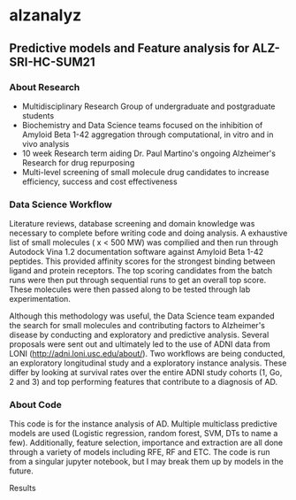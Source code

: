 # alzanalyz
## Predictive models and Feature analysis for ALZ-SRI-HC-SUM21

### About Research
- Multidisciplinary Research Group of undergraduate and postgraduate students 
- Biochemistry and Data Science teams focused on the inhibition of Amyloid Beta 1-42 aggregation through computational, in vitro and in vivo analysis
- 10 week Research term aiding Dr. Paul Martino's ongoing Alzheimer's Research for drug repurposing 
- Multi-level screening of small molecule drug candidates to increase efficiency, success and cost effectiveness

### Data Science Workflow 
Literature reviews, database screening and domain knowledge was necessary to complete before writing code and doing analysis. A exhaustive list of small molecules ( x < 500 MW) was compilied and then run through Autodock Vina 1.2 documentation software against Amyloid Beta 1-42 peptides. This provided affinity scores for the strongest binding between ligand and protein receptors. The top scoring candidates from the batch runs were then put through sequential runs to get an overall top score. These molecules were then passed along to be tested through lab experimentation. 

Although this methodology was useful, the Data Science team expanded the search for small molecules and contributing factors to Alzheimer's disease by conducting and exploratory and predictive analysis. Several proposals were sent out and ultimately led to the use of ADNI data from LONI (http://adni.loni.usc.edu/about/). Two workflows are being conducted, an exploratory longitudinal study and a exploratory instance analysis. These differ by looking at survival rates over the entire ADNI study cohorts (1, Go, 2 and 3) and top performing features that contribute to a diagnosis of AD. 

### About Code 
This code is for the instance analysis of AD. Multiple multiclass predictive models are used (Logistic regression, random forest, SVM, DTs to name a few). Additionally, feature selection, importance and extraction are all done through a variety of models including RFE, RF and ETC. The code is run from a singular jupyter notebook, but I may break them up by models in the future. 

Results 
